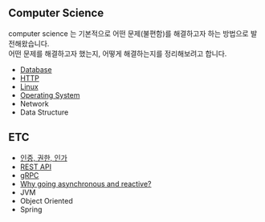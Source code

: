 ## Computer Science
computer science 는 기본적으로 어떤 문제(불편함)를 해결하고자 하는 방법으로 발전해왔습니다.  
어떤 문제를 해결하고자 했는지, 어떻게 해결하는지를 정리해보려고 합니다.
- [Database](/computer_science/Database.md)
- [HTTP](/computer_science/HTTP.md)
- [Linux](/computer_science/Linux.md)
- [Operating System](/computer_science/Operating%20System.md)
- Network
- Data Structure

## ETC
- [인증, 권한, 인가](/ETC/인증,%20권한,%20인가.md)
- [REST API](/ETC/REST%20API.md)
- [gRPC](/ETC/gRPC.md)
- [Why going asynchronous and reactive?](/ETC/Asynchronous&Reactive.md)
- JVM
- Object Oriented
- Spring